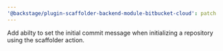 ```yaml
---
'@backstage/plugin-scaffolder-backend-module-bitbucket-cloud': patch
---
```


Add abilty to set the initial commit message when initializing a repository using the scaffolder action.
